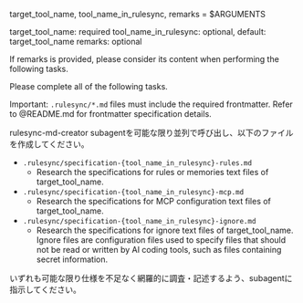 target_tool_name, tool_name_in_rulesync, remarks = $ARGUMENTS

target_tool_name: required
tool_name_in_rulesync: optional, default: target_tool_name
remarks: optional

If remarks is provided, please consider its content when performing the following tasks.

Please complete all of the following tasks.

Important: `.rulesync/*.md` files must include the required frontmatter. Refer to @README.md for frontmatter specification details.

rulesync-md-creator subagentを可能な限り並列で呼び出し、以下のファイルを作成してください。

- `.rulesync/specification-{tool_name_in_rulesync}-rules.md`
  - Research the specifications for rules or memories text files of target_tool_name.
- `.rulesync/specification-{tool_name_in_rulesync}-mcp.md`
  - Research the specifications for MCP configuration text files of target_tool_name.
- `.rulesync/specification-{tool_name_in_rulesync}-ignore.md`
  - Research the specifications for ignore text files of target_tool_name. Ignore files are configuration files used to specify files that should not be read or written by AI coding tools, such as files containing secret information.

いずれも可能な限り仕様を不足なく網羅的に調査・記述するよう、subagentに指示してください。

